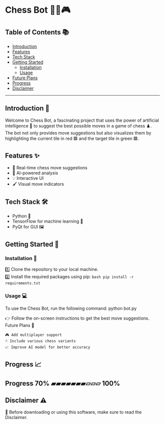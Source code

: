 # Chess Bot 🤖🔮🎮

## Table of Contents 📚
- [Introduction](#introduction-👋)
- [Features](#features-✨)
- [Tech Stack](#tech-stack-🛠)
- [Getting Started](#getting-started-🚀)
  - [Installation](#installation-💽)
  - [Usage](#usage-💻)
- [Future Plans](#future-plans-🔮)
- [Progress](#progress-📈)
- [Disclaimer](#disclaimer-⚠️)

---

## Introduction 👋

Welcome to Chess Bot, a fascinating project that uses the power of artificial intelligence 🧠 to suggest the best possible moves in a game of chess ♟️. The bot not only provides move suggestions but also visualizes them by highlighting the current tile in red 🟥 and the target tile in green 🟩.

## Features ✨
- 🎯 Real-time chess move suggestions
- 🧠 AI-powered analysis
- 💡 Interactive UI
- 🖌 Visual move indicators

## Tech Stack 🛠
- Python 🐍
- TensorFlow for machine learning 🤖
- PyQt for GUI 🖼

## Getting Started 🚀

### Installation 💽
1️⃣ Clone the repository to your local machine.  
2️⃣ Install the required packages using pip:
    ```bash
    pip install -r requirements.txt
    ```

### Usage 💻
To use the Chess Bot, run the following command:
python bot.py

👉 Follow the on-screen instructions to get the best move suggestions.
Future Plans 🔮

    🎮 Add multiplayer support
    🃏 Include various chess variants
    📈 Improve AI model for better accuracy

## Progress 📈

Progress
70% ▰▰▰▰▰▰▰▱▱▱ 100%
---

## Disclaimer ⚠️
🔴 Before downloading or using this software, make sure to read the Disclaimer.
